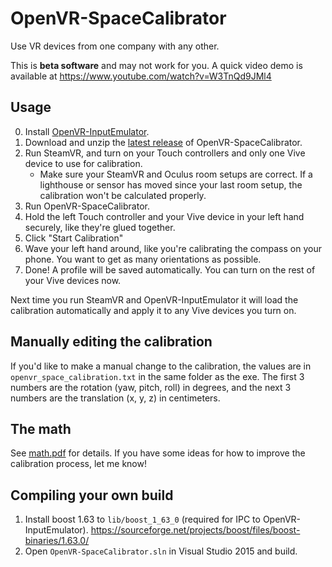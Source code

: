 # OpenVR-SpaceCalibrator

Use VR devices from one company with any other.

This is **beta software** and may not work for you. A quick video demo is available at https://www.youtube.com/watch?v=W3TnQd9JMl4

## Usage

0. Install [OpenVR-InputEmulator](https://github.com/matzman666/OpenVR-InputEmulator).
1. Download and unzip the [latest release](https://github.com/pushrax/OpenVR-SpaceCalibrator/releases) of OpenVR-SpaceCalibrator.
2. Run SteamVR, and turn on your Touch controllers and only one Vive device to use for calibration.
    * Make sure your SteamVR and Oculus room setups are correct. If a lighthouse or sensor has moved since your last room setup, the calibration won't be calculated properly.
3. Run OpenVR-SpaceCalibrator.
4. Hold the left Touch controller and your Vive device in your left hand securely, like they're glued together.
5. Click "Start Calibration"
6. Wave your left hand around, like you're calibrating the compass on your phone. You want to get as many orientations as possible.
7. Done! A profile will be saved automatically. You can turn on the rest of your Vive devices now.

Next time you run SteamVR and OpenVR-InputEmulator it will load the calibration automatically and apply it to any Vive devices you turn on.

## Manually editing the calibration

If you'd like to make a manual change to the calibration, the values are in `openvr_space_calibration.txt` in the same folder as the exe.
The first 3 numbers are the rotation (yaw, pitch, roll) in degrees, and the next 3 numbers are the translation (x, y, z) in centimeters.

## The math

See [math.pdf](https://github.com/pushrax/OpenVR-SpaceCalibrator/blob/master/math.pdf) for details.
If you have some ideas for how to improve the calibration process, let me know!

## Compiling your own build

1. Install boost 1.63 to `lib/boost_1_63_0` (required for IPC to OpenVR-InputEmulator). https://sourceforge.net/projects/boost/files/boost-binaries/1.63.0/
2. Open `OpenVR-SpaceCalibrator.sln` in Visual Studio 2015 and build.
